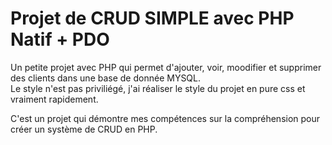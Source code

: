 # Projet de CRUD SIMPLE avec PHP Natif + PDO

Un petite projet avec PHP qui permet d'ajouter, voir, moodifier et supprimer des clients dans une base de donnée MYSQL. <br>
Le style n'est pas priviliégé, j'ai réaliser le style du projet en pure css et vraiment rapidement. <br>

C'est un projet qui démontre mes compétences sur la compréhension pour créer un système de CRUD en PHP.
